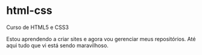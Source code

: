 # html-css
Curso de HTML5 e CSS3

Estou aprendendo a criar sites e agora vou gerenciar meus repositórios.
Até aqui tudo que vi está sendo maravilhoso.
